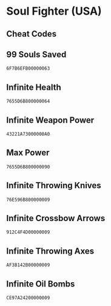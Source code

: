 # Soul Fighter (USA)

## Cheat Codes

## 99 Souls Saved

```
6F7B6EFB00000063

```

## Infinite Health

```
7655D6B800000064

```

## Infinite Weapon Power

```
43221A73000000A0

```

## Max Power

```
7655D6B800000090

```

## Infinite Throwing Knives

```
76E596B800000009

```

## Infinite Crossbow Arrows

```
912C4F4D00000009

```

## Infinite Throwing Axes

```
AF3B142B00000009

```

## Infinite Oil Bombs

```
CE97A24200000009

```

